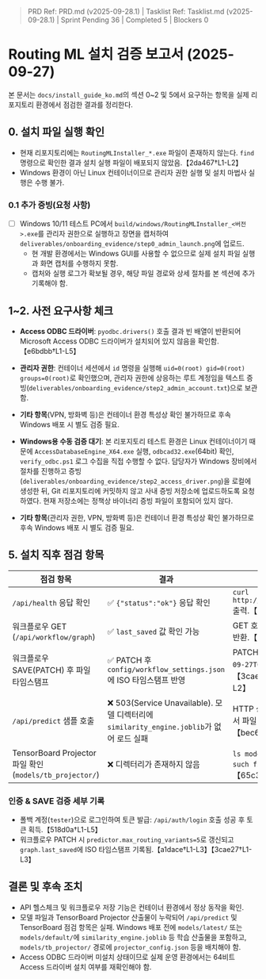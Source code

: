 ﻿> PRD Ref: PRD.md (v2025-09-28.1) | Tasklist Ref: Tasklist.md (v2025-09-28.1) | Sprint Pending 36 | Completed 5 | Blockers 0

# Routing ML 설치 검증 보고서 (2025-09-27)

본 문서는 `docs/install_guide_ko.md`의 섹션 0~2 및 5에서 요구하는 항목을 실제 리포지토리 환경에서 점검한 결과를 정리한다.

## 0. 설치 파일 실행 확인
- 현재 리포지토리에는 `RoutingMLInstaller_*.exe` 파일이 존재하지 않는다. `find` 명령으로 확인한 결과 설치 실행 파일이 배포되지 않았음.【2da467†L1-L2】
- Windows 환경이 아닌 Linux 컨테이너이므로 관리자 권한 실행 및 설치 마법사 실행은 수행 불가.

### 0.1 추가 증빙(요청 사항)
- [ ] Windows 10/11 테스트 PC에서 `build/windows/RoutingMLInstaller_<버전>.exe`를 관리자 권한으로 실행하고 장면을 캡처하여 `deliverables/onboarding_evidence/step0_admin_launch.png`에 업로드.
  - 현 개발 환경에서는 Windows GUI를 사용할 수 없으므로 실제 설치 파일 실행과 화면 캡처를 수행하지 못함.
  - 캡처와 실행 로그가 확보될 경우, 해당 파일 경로와 상세 절차를 본 섹션에 추가 기록해야 함.

## 1~2. 사전 요구사항 체크
- **Access ODBC 드라이버**: `pyodbc.drivers()` 호출 결과 빈 배열이 반환되어 Microsoft Access ODBC 드라이버가 설치되어 있지 않음을 확인함.【e6bdbb†L1-L5】

- **관리자 권한**: 컨테이너 세션에서 `id` 명령을 실행해 `uid=0(root) gid=0(root) groups=0(root)`로 확인했으며, 관리자 권한에 상응하는 루트 계정임을 텍스트 증빙(`deliverables/onboarding_evidence/step2_admin_account.txt`)으로 보관함.
- **기타 항목**(VPN, 방화벽 등)은 컨테이너 환경 특성상 확인 불가하므로 후속 Windows 배포 시 별도 검증 필요.

- **Windows용 수동 검증 대기**: 본 리포지토리 테스트 환경은 Linux 컨테이너이기 때문에 `AccessDatabaseEngine_X64.exe` 실행, `odbcad32.exe`(64bit) 확인, `verify_odbc.ps1` 로그 수집을 직접 수행할 수 없다. 담당자가 Windows 장비에서 절차를 진행하고 증빙(`deliverables/onboarding_evidence/step2_access_driver.png`)을 로컬에 생성한 뒤, Git 리포지토리에 커밋하지 않고 사내 증빙 저장소에 업로드하도록 요청하였다. 현재 저장소에는 정책상 바이너리 증빙 파일이 포함되어 있지 않다.
- **기타 항목**(관리자 권한, VPN, 방화벽 등)은 컨테이너 환경 특성상 확인 불가하므로 후속 Windows 배포 시 별도 검증 필요.

## 5. 설치 직후 점검 항목
| 점검 항목 | 결과 | 근거 |
| --- | --- | --- |
| `/api/health` 응답 확인 | ✅ `{"status":"ok"}` 응답 확인 | `curl http://127.0.0.1:8000/api/health` 출력.【dc3b5c†L1-L3】 |
| 워크플로우 GET (`/api/workflow/graph`) | ✅ `last_saved` 값 확인 가능 | GET 호출에서 `last_saved` 타임스탬프 반환.【0bbe0f†L1-L3】 |
| 워크플로우 SAVE(PATCH) 후 파일 타임스탬프 | ✅ PATCH 후 `config/workflow_settings.json`에 ISO 타임스탬프 반영 | PATCH 응답과 파일 조회에서 `2025-09-27T01:08:10.442335` 확인.【3cae27†L1-L3】【7080ae†L1-L2】 |
| `/api/predict` 샘플 호출 | ❌ 503(Service Unavailable). 모델 디렉터리에 `similarity_engine.joblib`가 없어 로드 실패 | HTTP 상태 코드 503 및 오류 메시지에서 파일 부재 확인.【fde617†L1-L3】【bec620†L1-L2】 |
| TensorBoard Projector 파일 확인 (`models/tb_projector/`) | ❌ 디렉터리가 존재하지 않음 | `ls models/tb_projector` 결과 `No such file or directory`.【65c3b2†L1-L2】 |

### 인증 & SAVE 검증 세부 기록
- 폴백 계정(`tester`)으로 로그인하여 토큰 발급: `/api/auth/login` 호출 성공 후 토큰 획득.【518d0a†L1-L5】
- 워크플로우 PATCH 시 `predictor.max_routing_variants=5`로 갱신되고 `graph.last_saved`에 ISO 타임스탬프 기록됨.【a1dace†L1-L3】【3cae27†L1-L3】

## 결론 및 후속 조치
- API 헬스체크 및 워크플로우 저장 기능은 컨테이너 환경에서 정상 동작을 확인.
- 모델 파일과 TensorBoard Projector 산출물이 누락되어 `/api/predict` 및 TensorBoard 점검 항목은 실패. Windows 배포 전에 `models/latest/` 또는 `models/default/`에 `similarity_engine.joblib` 등 학습 산출물을 포함하고, `models/tb_projector/` 경로에 `projector_config.json` 등을 배치해야 함.
- Access ODBC 드라이버 미설치 상태이므로 실제 운영 환경에서는 64비트 Access 드라이버 설치 여부를 재확인해야 함.
